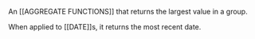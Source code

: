 An [[AGGREGATE FUNCTIONS]] that returns the largest value in a group.

When applied to [[DATE]]s, it returns the most recent date.